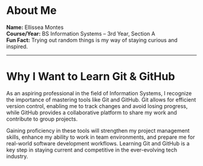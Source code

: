 <h1>About Me</h1>

<p><strong>Name:</strong> Ellissea Montes<br>
<strong>Course/Year:</strong> BS Information Systems – 3rd Year, Section A<br>
<strong>Fun Fact:</strong> Trying out random things is my way of staying curious and inspired.</p>

<hr>

<h1>Why I Want to Learn Git & GitHub</h1>

<p>As an aspiring professional in the field of Information Systems, I recognize the importance of mastering tools like Git and GitHub. Git allows for efficient version control, enabling me to track changes and avoid losing progress, while GitHub provides a collaborative platform to share my work and contribute to group projects.</p>

<p>Gaining proficiency in these tools will strengthen my project management skills, enhance my ability to work in team environments, and prepare me for real-world software development workflows. Learning Git and GitHub is a key step in staying current and competitive in the ever-evolving tech industry.</p>
